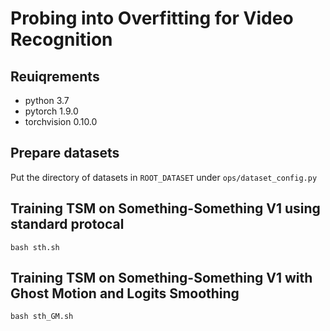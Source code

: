# Probing into Overfitting for Video Recognition

## Reuiqrements
- python 3.7
- pytorch 1.9.0
- torchvision 0.10.0

## Prepare datasets
Put the directory of datasets in `ROOT_DATASET` under `ops/dataset_config.py`

## Training TSM on Something-Something V1 using standard protocal
```
bash sth.sh
```

## Training TSM on Something-Something V1 with Ghost Motion and Logits Smoothing
```
bash sth_GM.sh
```